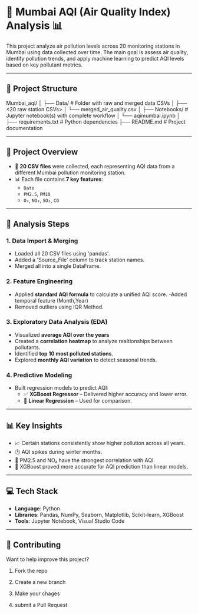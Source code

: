 #  🌆 Mumbai AQI (Air Quality Index) Analysis 📊
This project analyze air pollution levels across 20 monitoring stations in Mumbai using data collected over time. The main goal is assess air quality, identify pollution trends, and apply machine learning to predict AQI levels based on key pollutant metrics.

---

## 📁  Project Structure 
Mumbai_aqi/ │ ├── Data/ # Folder with raw and merged data CSVs │ ├── <20 raw station CSVs> │ └── merged_air_quality.csv │ ├── Notebooks/ # Jupyter notebook(s) with complete workflow │ └── aqimumbai.ipynb │ ├── requirements.txt # Python dependencies ├── README.md # Project documentation


--- 

## 🔎 Project Overview 
- 🧾 **20 CSV files** were collected, each representing AQI data from a different Mumbai pollution monitoring station.
- 📊 Each file contains **7 key features**:
  - `Date`
  - `PM2.5`, `PM10`
  - `O₃`, `NO₂`, `SO₂`, `CO`

---

## 🔧 Analysis Steps

### 1. Data Import & Merging
- Loaded all 20 CSV files using 'pandas'.
- Added a 'Source_File' column to track station names.
- Merged all into a single DataFrame.

### 2. Feature Engineering 
- Applied **standard AQI formula** to calculate a unified AQI score.
-Added temporal feature (Month,Year)
- Removed outliers using IQR Method.

### 3. Exploratory Data Analysis (EDA)
- Visualized **average AQI over the years**
- Created a **correlation heatmap** to analyze realtionships between pollutants.
- Identified **top 10 most polluted stations**.
- Explored **monthly AQI variation** to detect seasonal trends.

### 4. Predictive Modeling
- Built regression models to predict AQI:
  - ✅ **XGBoost Regressor** – Delivered higher accuracy and lower error.
  - 🔁 **Linear Regression** – Used for comparison.

---

## 📊 Key Insights

- 📈 Certain stations consistently show higher pollution across all years.
- 🕒 AQI spikes during winter months.
- 💨 PM2.5 and NO₂ have the strongest correlation with AQI.
- 🤖 XGBoost proved more accurate for AQI prediction than linear models.

---

## 💻 Tech Stack

- **Language**: Python
- **Libraries**: Pandas, NumPy, Seaborn, Matplotlib, Scikit-learn, XGBoost
- **Tools**: Jupyter Notebook, Visual Studio Code

---

## 🙌 Contributing
Want to help improve this project?

1. Fork the repo

2. Create a new branch

3. Make your chages

4. submit a Pull Request